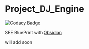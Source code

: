 # Project_DJ_Engine

[![Codacy Badge](https://api.codacy.com/project/badge/Grade/b06e80d759f844b7a41d4f3686e63a38)](https://app.codacy.com/gh/Rliop913/Project_DJ_Engine?utm_source=github.com&utm_medium=referral&utm_content=Rliop913/Project_DJ_Engine&utm_campaign=Badge_Grade)

SEE BluePrint with [Obsidian](https://obsidian.md/)


will add soon